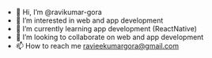 - 👋 Hi, I’m @ravikumar-gora
- 👀 I’m interested in web and app development
- 🌱 I’m currently learning app development (ReactNative)
- 💞️ I’m looking to collaborate on web and app development
- 📫 How to reach me ravieekumargora@gmail.com

<!---
ravikumar-gora/ravikumar-gora is a ✨ special ✨ repository because its `README.md` (this file) appears on your GitHub profile.
You can click the Preview link to take a look at your changes.
--->
